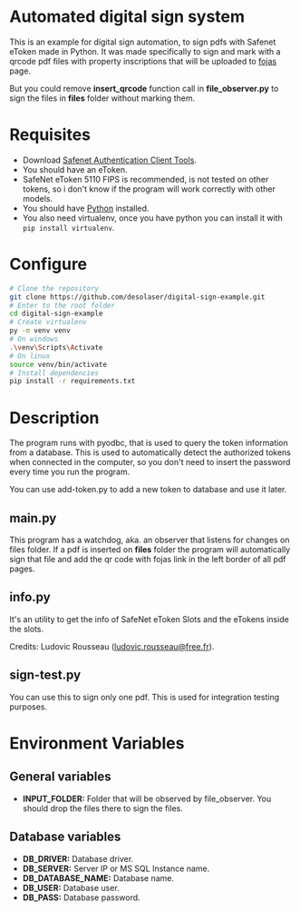 # Automated digital sign system

This is an example for digital sign automation, to sign pdfs with Safenet
eToken made in Python. It was made specifically to sign and mark with a qrcode
pdf files with property inscriptions that will be uploaded to [fojas](https://www.fojas.cl/index2.php) 
page. 

But you could remove **insert_qrcode** function call in **file_observer.py** to
sign the files in **files** folder without marking them. 

# Requisites

- Download [Safenet Authentication Client Tools](https://knowledge.digicert.com/generalinformation/INFO1982.html).
- You should have an eToken. 
- SafeNet eToken 5110 FIPS is recommended, is not tested on other tokens, so
i don't know if the program will work correctly with other models.
- You should have [Python](https://www.python.org/downloads/) installed.
- You also need virtualenv, once you have python you can install it with ```pip install virtualenv```.

# Configure

```bash
# Clone the repository
git clone https://github.com/desolaser/digital-sign-example.git
# Enter to the root folder
cd digital-sign-example
# Create virtualenv
py -m venv venv
# On windows
.\venv\Scripts\Activate
# On linux
source venv/bin/activate
# Install dependencies
pip install -r requirements.txt
```

# Description

The program runs with pyodbc, that is used to query the token information from
a database. This is used to automatically detect the authorized tokens when
connected in the computer, so you don't need to insert the password every
time you run the program.

You can use add-token.py to add a new token to database and use it later.

## main.py

This program has a watchdog, aka. an observer that listens for changes on
files folder. If a pdf is inserted on **files** folder the program will
automatically sign that file and add the qr code with fojas link in
the left border of all pdf pages.

## info.py

It's an utility to get the info of SafeNet eToken Slots and the eTokens inside
the slots.

Credits: Ludovic Rousseau (ludovic.rousseau@free.fr).

## sign-test.py

You can use this to sign only one pdf. This is used for integration testing
purposes.

# Environment Variables

## General variables

* **INPUT_FOLDER:** Folder that will be observed by file_observer. You should
drop the files there to sign the files.

## Database variables

* **DB_DRIVER:** Database driver.
* **DB_SERVER:** Server IP or MS SQL Instance name.
* **DB_DATABASE_NAME:** Database name.
* **DB_USER:** Database user.
* **DB_PASS:** Database password.